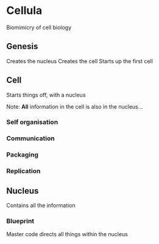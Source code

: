 # Cellula

Biomimicry of cell biology

## Genesis
Creates the nucleus
Creates the cell
Starts up the first cell

## Cell

Starts things off, with a nucleus

Note: **All** information in the cell is also in the nucleus...

### Self organisation
### Communication
### Packaging
### Replication

## Nucleus 

Contains all the information

### Blueprint
Master code directs all things within the nucleus



